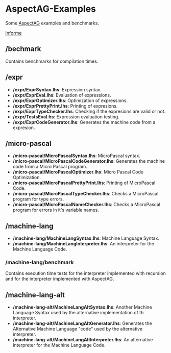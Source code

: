 # AspectAG-Examples

Some [AspectAG](https://gitlab.fing.edu.uy/jpgarcia/AspectAG) examples and benchmarks.

[Informe](https://www.overleaf.com/read/swxqrbtqhqqn)

## /bechmark

Contains benchmarks for compilation times.

## /expr

* **/expr/ExprSyntax.lhs**: Expression syntax.
* **/expr/ExprEval.lhs**: Evaluation of expressions.
* **/expr/ExprOptimizer.lhs**: Optimization of expressions.
* **/expr/ExprPrettyPrint.lhs**: Printing of expresions.
* **/expr/ExprTypeChecker.lhs**: Checking if the expresions are valid or not.
* **/expr/TestsEval.hs**: Expression evaluation testing.
* **/expr/ExprCodeGenerator.lhs**: Generates the machine code from a expresion.

## /micro-pascal

* **/micro-pascal/MicroPascalSyntax.lhs**: MicroPascal syntax.
* **/micro-pascal/MicroPascalCodeGenerator.lhs**: Generates the machine code from a Micro Pascal program.
* **/micro-pascal/MicroPascalOptimizer.lhs**: Micro Pascal Code Optimization.
* **/micro-pascal/MicroPascalPrettyPrint.lhs**: Printing of MicroPascal Code.
* **/micro-pascal/MicroPascalTypeChecker.lhs**: Checks a MicroPascal program for type errors.
* **/micro-pascal/MicroPascalNameChecker.lhs**: Checks a MicroPascal program for errors in it's variable names.

## /machine-lang
* **/machine-lang/MachineLangSyntax.lhs**: Machine Language Syntax.
* **/machine-lang/MachineLangInterpreter.lhs**: An interpreter for the Machine Language Code.

### /machine-lang/benchmark
Contains execution time tests for the interpreter implemented with recursion and for the interpreter implemented with AspectAG.

## /machine-lang-alt
* **/machine-lang-alt/MachineLangAltSyntax.lhs**: Another Machine Language Syntax used by the alternative implementation of th interpreter.
* **/machine-lang-alt/MachineLangAltGenerator.lhs**: Generates the Alternative Machine Language "code" used by the alternative interpreter.
* **/machine-lang-alt/MachineLangAltInterpreter.lhs**: An alternative interpreter for the Machine Language Code.
